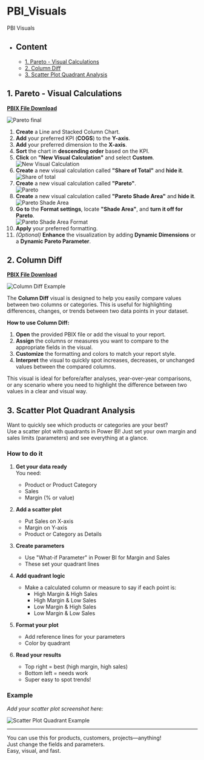 # PBI_Visuals
PBI Visuals

- ## Content
    - [1. Pareto - Visual Calculations](#1-pareto---visual-calculations)
    - [2. Column Diff](#2-column-diff)
    - [3. Scatter Plot Quadrant Analysis](#3-scatter-plot-quadrant-analysis)

## 1. Pareto - Visual Calculations

[**PBIX File Download**](https://github.com/OndrejZapletal99/PBI_Visuals/blob/main/Pareto/Pareto.pbix)

![Pareto final](https://github.com/OndrejZapletal99/PBI_Visuals/blob/main/Pareto/Pareto_finished.png)

1. **Create** a Line and Stacked Column Chart.  
2. **Add** your preferred KPI (**COGS**) to the **Y-axis**.  
3. **Add** your preferred dimension to the **X-axis**.  
4. **Sort** the chart in **descending order** based on the KPI.  
5. **Click** on **"New Visual Calculation"** and select **Custom**.  
   ![New Visual Calculation](https://github.com/OndrejZapletal99/PBI_Visuals/blob/main/Pareto/Pareto_select_vis_cal.png)  
6. **Create** a new visual calculation called **"Share of Total"** and **hide it**.
   ![Share of total](https://github.com/OndrejZapletal99/PBI_Visuals/blob/main/Pareto/Pareto_share_of_total_vis_cal.png)   
7. **Create** a new visual calculation called **"Pareto"**.  
   ![Pareto](https://github.com/OndrejZapletal99/PBI_Visuals/blob/main/Pareto/Pareto_pareto_vis_cal.png)  
8. **Create** a new visual calculation called **"Pareto Shade Area"** and **hide it**.  
   ![Pareto Shade Area](https://github.com/OndrejZapletal99/PBI_Visuals/blob/main/Pareto/Pareto_shade_vis_cal.png)  
9.  **Go to** the **Format settings**, locate **"Shade Area"**, and **turn it off for Pareto**.  
   ![Pareto Shade Area Format](https://github.com/OndrejZapletal99/PBI_Visuals/blob/main/Pareto/Pareto_shade_area_color.png)  
10. **Apply** your preferred formatting.  
11. *(Optional)* **Enhance** the visualization by adding **Dynamic Dimensions** or a **Dynamic Pareto Parameter**.  

## 2. Column Diff

[**PBIX File Download**](https://github.com/OndrejZapletal99/PBI_Visuals/blob/main/Column%20Diff/Column%20Diff.pbix)

![Column Diff Example](https://github.com/OndrejZapletal99/PBI_Visuals/blob/main/Column%20Diff/Column_diff.png)

The **Column Diff** visual is designed to help you easily compare values between two columns or categories. This is useful for highlighting differences, changes, or trends between two data points in your dataset.

**How to use Column Diff:**
1. **Open** the provided PBIX file or add the visual to your report.
2. **Assign** the columns or measures you want to compare to the appropriate fields in the visual.
3. **Customize** the formatting and colors to match your report style.
4. **Interpret** the visual to quickly spot increases, decreases, or unchanged values between the compared columns.

This visual is ideal for before/after analyses, year-over-year comparisons, or any scenario where you need to highlight the difference between two values in a clear and visual way.

## 3. Scatter Plot Quadrant Analysis

Want to quickly see which products or categories are your best?  
Use a scatter plot with quadrants in Power BI! Just set your own margin and sales limits (parameters) and see everything at a glance.

### How to do it

1. **Get your data ready**  
   You need:  
   - Product or Product Category  
   - Sales  
   - Margin (% or value)

2. **Add a scatter plot**  
   - Put Sales on X-axis  
   - Margin on Y-axis  
   - Product or Category as Details

3. **Create parameters**  
   - Use "What-if Parameter" in Power BI for Margin and Sales  
   - These set your quadrant lines

4. **Add quadrant logic**  
   - Make a calculated column or measure to say if each point is:  
     - High Margin & High Sales  
     - High Margin & Low Sales  
     - Low Margin & High Sales  
     - Low Margin & Low Sales

5. **Format your plot**  
   - Add reference lines for your parameters  
   - Color by quadrant

6. **Read your results**  
   - Top right = best (high margin, high sales)  
   - Bottom left = needs work  
   - Super easy to spot trends!

### Example

*Add your scatter plot screenshot here:*

![Scatter Plot Quadrant Example](https://github.com/OndrejZapletal99/PBI_Visuals/blob/main/Scatter%20Quadrant/Scatter_Quadrant.png)

---

You can use this for products, customers, projects—anything!  
Just change the fields and parameters.  
Easy, visual, and fast.
